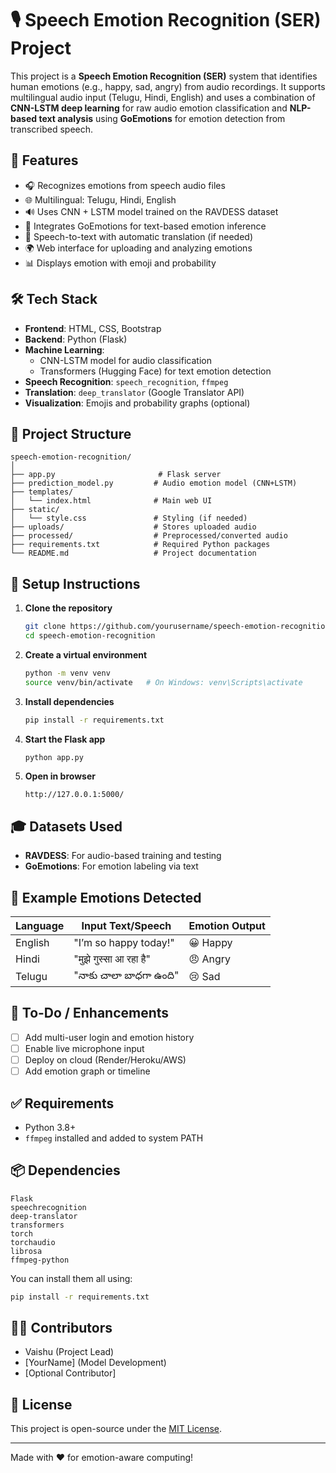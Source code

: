 # 🎙️ Speech Emotion Recognition (SER) Project

This project is a **Speech Emotion Recognition (SER)** system that identifies human emotions (e.g., happy, sad, angry) from audio recordings. It supports multilingual audio input (Telugu, Hindi, English) and uses a combination of **CNN-LSTM deep learning** for raw audio emotion classification and **NLP-based text analysis** using **GoEmotions** for emotion detection from transcribed speech.

## 🚀 Features

- 🎧 Recognizes emotions from speech audio files
- 🌐 Multilingual: Telugu, Hindi, English
- 🔊 Uses CNN + LSTM model trained on the RAVDESS dataset
- 🧠 Integrates GoEmotions for text-based emotion inference
- 🔄 Speech-to-text with automatic translation (if needed)
- 🌍 Web interface for uploading and analyzing emotions
- 📊 Displays emotion with emoji and probability

## 🛠️ Tech Stack

- **Frontend**: HTML, CSS, Bootstrap
- **Backend**: Python (Flask)
- **Machine Learning**:
  - CNN-LSTM model for audio classification
  - Transformers (Hugging Face) for text emotion detection
- **Speech Recognition**: `speech_recognition`, `ffmpeg`
- **Translation**: `deep_translator` (Google Translator API)
- **Visualization**: Emojis and probability graphs (optional)

## 📁 Project Structure

```
speech-emotion-recognition/
│
├── app.py                       # Flask server
├── prediction_model.py         # Audio emotion model (CNN+LSTM)
├── templates/
│   └── index.html              # Main web UI
├── static/
│   └── style.css               # Styling (if needed)
├── uploads/                    # Stores uploaded audio
├── processed/                  # Preprocessed/converted audio
├── requirements.txt            # Required Python packages
└── README.md                   # Project documentation
```

## 🔧 Setup Instructions

1. **Clone the repository**
   ```bash
   git clone https://github.com/yourusername/speech-emotion-recognition.git
   cd speech-emotion-recognition
   ```

2. **Create a virtual environment**
   ```bash
   python -m venv venv
   source venv/bin/activate   # On Windows: venv\Scripts\activate
   ```

3. **Install dependencies**
   ```bash
   pip install -r requirements.txt
   ```

4. **Start the Flask app**
   ```bash
   python app.py
   ```

5. **Open in browser**
   ```
   http://127.0.0.1:5000/
   ```

## 🎓 Datasets Used

- **RAVDESS**: For audio-based training and testing
- **GoEmotions**: For emotion labeling via text

## 🧪 Example Emotions Detected

| Language | Input Text/Speech         | Emotion Output |
|----------|----------------------------|----------------|
| English  | "I’m so happy today!"      | 😀 Happy       |
| Hindi    | "मुझे गुस्सा आ रहा है"     | 😠 Angry       |
| Telugu   | "నాకు చాలా బాధగా ఉంది"     | 😢 Sad         |

## 📌 To-Do / Enhancements

- [ ] Add multi-user login and emotion history
- [ ] Enable live microphone input
- [ ] Deploy on cloud (Render/Heroku/AWS)
- [ ] Add emotion graph or timeline

## ✅ Requirements

- Python 3.8+
- `ffmpeg` installed and added to system PATH

## 📦 Dependencies

```
Flask
speechrecognition
deep-translator
transformers
torch
torchaudio
librosa
ffmpeg-python
```

You can install them all using:
```bash
pip install -r requirements.txt
```

## 🧑‍💻 Contributors

- Vaishu (Project Lead)
- [YourName] (Model Development)
- [Optional Contributor]

## 📄 License

This project is open-source under the [MIT License](LICENSE).

---

Made with ❤️ for emotion-aware computing!
